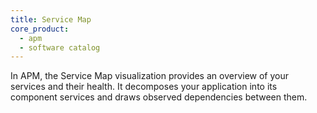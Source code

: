 ```yaml
---
title: Service Map
core_product:
  - apm
  - software catalog
---
```

In APM, the Service Map visualization provides an overview of your services and their health. It decomposes your application into its component services and draws observed dependencies between them.